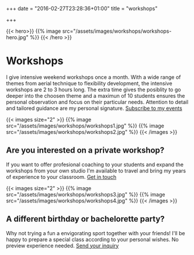 +++
date = "2016-02-27T23:28:36+01:00"
title = "workshops"

+++

{{< hero>}}
{{% image src="/assets/images/workshops/workshops-hero.jpg" %}}
{{< /hero >}}

# Workshops

I give intensive weekend workshops once a month. With a wide range of themes from aerial technique to flexibility development, the intensive workshops are 2 to 3 hours long. The extra time gives the posiblity to go deeper into the choosen theme and a maximun of 10 students ensures the personal observation and focus on their particular needs.
Attention to detail and tailored guidance are my personal signature.
[Subscribe to my events](https://www.facebook.com/MarcelaViola.Aerialist/events)

{{< images size="2" >}}
{{% image src="/assets/images/workshops/workshops1.jpg" %}}
{{% image src="/assets/images/workshops/workshops2.jpg" %}}
{{< /images >}}

## Are you interested on a private workshop? 
If you want to offer profesional coaching to your students and expand the workshops from your own studio I'm available to travel and bring my years of experience to your classroom.
[Get in touch](/contact)

{{< images size="2" >}}
{{% image src="/assets/images/workshops/workshops3.jpg" %}}
{{% image src="/assets/images/workshops/workshops4.jpg" %}}
{{< /images >}}

## A different birthday or bachelorette party?
Why not trying a fun a envigorating sport together with your friends! I'll be happy to prepare a special class according to your personal wishes. No preview experience needed. 
[Send your inquiry](mailto:marcela.aerialist@gmail.com?subject=Contact%20from%20your%20website)